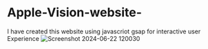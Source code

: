 # Apple-Vision-website-
I have created this website using javascriot gsap for interactive user Experience 
![Screenshot 2024-06-22 120030](https://github.com/Krish-0810/Apple-Vision-website-/assets/155373927/97e6a539-d1bb-42a3-b87d-35d4cbb67d76)
